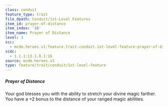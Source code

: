 ```yaml
---
class: conduit
feature_type: trait
file_dpath: Conduit/1st-Level Features
item_id: prayer-of-distance
item_index: '16'
item_name: Prayer of Distance
level: 1
scc:
  - mcdm.heroes.v1:feature.trait.conduit.1st-level-feature:prayer-of-distance
scdc:
  - 1.1.1:13.1.8.1:16
source: mcdm.heroes.v1
type: feature/trait/conduit/1st-level-feature
---
```


##### Prayer of Distance

Your god blesses you with the ability to stretch your divine magic farther. You have a +2 bonus to the distance of your ranged magic abilities.
